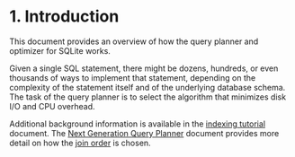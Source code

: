 # 1\. Introduction



 This document provides an overview of how the query planner and optimizer
 for SQLite works.





 Given a single SQL statement, there might be dozens, hundreds, or even
 thousands of ways to implement that statement, depending on the complexity
 of the statement itself and of the underlying database schema. The 
 task of the query planner is to select the algorithm that minimizes
 disk I/O and CPU overhead.





 Additional background information is available in the
 [indexing tutorial](queryplanner.html) document.
 The [Next Generation Query Planner](queryplanner-ng.html) document provides more detail on
 how the [join order](optoverview.html#joins) is chosen.






